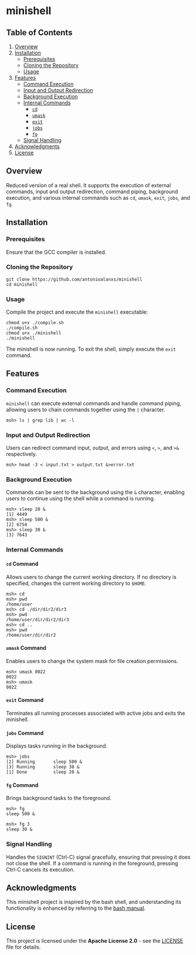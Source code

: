 # minishell

## Table of Contents

1. [Overview](#overview)
2. [Installation](#installation)
   - [Prerequisites](#prerequisites)
   - [Cloning the Repository](#cloning-the-repository)
   - [Usage](#usage)
3. [Features](#features)
   - [Command Execution](#command-execution)
   - [Input and Output Redirection](#input-and-output-redirection)
   - [Background Execution](#background-execution)
   - [Internal Commands](#internal-commands)
     - [`cd`](#cd-command)
     - [`umask`](#umask-command)
     - [`exit`](#exit-command)
     - [`jobs`](#jobs-command)
     - [`fg`](#fg-command)
   - [Signal Handling](#signal-handling)
4. [Acknowledgments](#acknowledgments)
5. [License](#license)

## Overview

Reduced version of a real shell. It supports the execution of external commands, input and output redirection, command piping, background execution, and various internal commands such as `cd`, `umask`, `exit`, `jobs`, and `fg`.

## Installation

### Prerequisites

Ensure that the GCC compiler is installed.

### Cloning the Repository

```shell
git clone https://github.com/antonioalanxs/minishell
cd minishell
```

### Usage

Compile the project and execute the `minishell` executable:

```shell
chmod u+x ./compile.sh
./compile.sh
chmod u+x ./minishell
./minishell
```

The minishell is now running. To exit the shell, simply execute the `exit` command.

## Features

### Command Execution

`minishell` can execute external commands and handle command piping, allowing users to chain commands together using the `|` character.

```shell
msh> ls | grep lib | wc -l
```

### Input and Output Redirection

Users can redirect command input, output, and errors using `<`, `>`, and `>&` respectively.

```shell
msh> head -3 < input.txt > output.txt &>error.txt
```

### Background Execution

Commands can be sent to the background using the `&` character, enabling users to continue using the shell while a command is running.

```shell
msh> sleep 20 &
[1] 4449
msh> sleep 500 &
[2] 6754
msh> sleep 30 &
[3] 7643
```

### Internal Commands

#### `cd` Command

Allows users to change the current working directory. If no directory is specified, changes the current working directory to `$HOME`.

```shell
msh> cd
msh> pwd
/home/user
msh> cd ./dir/dir2/dir3
msh> pwd
/home/user/dir/dir2/dir3
msh> cd ..
msh> pwd
/home/user/dir/dir2
```

#### `umask` Command

Enables users to change the system mask for file creation permissions.

```shell
msh> umask 0022
0022
msh> umask
0022
```

#### `exit` Command

Terminates all running processes associated with active jobs and exits the minishell.

#### `jobs` Command

Displays tasks running in the background.

```shell
msh> jobs
[2] Running       sleep 500 &
[3] Running       sleep 30 &
[1] Done          sleep 20 &
```

#### `fg` Command

Brings background tasks to the foreground.

```shell
msh> fg
sleep 500 &
```

```shell
msh> fg 3
sleep 30 &
```

### Signal Handling

Handles the `SIGNINT` (Ctrl-C) signal gracefully, ensuring that pressing it does not close the shell. If a command is running in the foreground, pressing Ctrl-C cancels its execution.

## Acknowledgments

This minishell project is inspired by the bash shell, and understanding its functionality is enhanced by referring to the [bash manual](https://www.gnu.org/software/bash/manual/bash.html).

## License

This project is licensed under the **Apache License 2.0** - see the [LICENSE](LICENSE) file for details.
